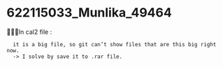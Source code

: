 # 622115033_Munlika_49464

👩🏻‍💻In cal2 file :
```
  it is a big file, so git can’t show files that are this big right now.
  -> I solve by save it to .rar file.
```
